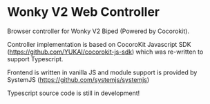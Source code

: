 # Wonky V2 Web Controller

Browser controller for Wonky V2 Biped (Powered by Cocorokit).

Controller implementation is based on CocoroKit Javascript SDK (https://github.com/YUKAI/cocorokit-js-sdk) which was re-written to support Typescript.

Frontend is written in vanilla JS and module support is provided by SystemJS (https://github.com/systemjs/systemjs)

Typescript source code is still in development!
